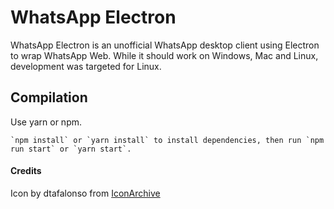 # WhatsApp Electron
WhatsApp Electron is an unofficial WhatsApp desktop client using Electron to wrap WhatsApp Web. While it should work on Windows, Mac and Linux, development was targeted for Linux.

## Compilation
Use yarn or npm.
```
`npm install` or `yarn install` to install dependencies, then run `npm run start` or `yarn start`.
```

#### Credits
Icon by dtafalonso from [IconArchive](http://www.iconarchive.com/show/android-l-icons-by-dtafalonso/WhatsApp-icon.html)